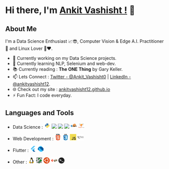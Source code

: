 # Hi there, I'm [Ankit Vashisht !](https://ankitvashisht12.github.io/) 👋

## About Me

I'm a Data Science Enthusiast 📈😎, Computer Vision & Edge A.I. Practitioner 🤖 and Linux Lover 🐧❤️.

- 🔭 Currently working on my Data Science projects. 
- 🌱 Currently learning NLP, Selenium and web-dev.
- 📚 Currently reading : **The ONE Thing** by Gary Keller.
- 📫 Lets Connect : [Twitter - @Ankit_Vashisht0](https://twitter.com/AnkitVashisht_0) | [LinkedIn - @ankitvashisht12](https://www.linkedin.com/in/ankitvashisht12/).
- 🌐 Check out my site : [ankitvashisht12.github.io](https://ankitvashisht12.github.io/)
- ⚡ Fun Fact: I code everyday.



## Languages and Tools

- Data Science :  <code><img height="20" src="https://raw.githubusercontent.com/github/explore/80688e429a7d4ef2fca1e82350fe8e3517d3494d/topics/python/python.png"></code> <code><img height="20" src="https://pythonawesome.com/content/images/2018/05/pandas-logo.png"></code> <code><img height="20" src="https://static.javatpoint.com/tutorial/numpy/images/numpy-tutorial.png"></code>   <code><img height="20" src="https://pytorch.org/assets/images/pytorch-logo.png"></code> <code><img height="20" src="https://raw.githubusercontent.com/github/explore/80688e429a7d4ef2fca1e82350fe8e3517d3494d/topics/scikit-learn/scikit-learn.png"></code> <code><img height="20" src="https://raw.githubusercontent.com/github/explore/80688e429a7d4ef2fca1e82350fe8e3517d3494d/topics/tensorflow/tensorflow.png"></code>


- Web Development :  <code><img height="20" src="https://raw.githubusercontent.com/github/explore/80688e429a7d4ef2fca1e82350fe8e3517d3494d/topics/html/html.png"></code>  <code><img height="20" src="https://raw.githubusercontent.com/github/explore/80688e429a7d4ef2fca1e82350fe8e3517d3494d/topics/css/css.png"></code>  <code><img height="20" src="https://raw.githubusercontent.com/github/explore/80688e429a7d4ef2fca1e82350fe8e3517d3494d/topics/javascript/javascript.png"></code>  <code><img height="20" src="https://raw.githubusercontent.com/github/explore/80688e429a7d4ef2fca1e82350fe8e3517d3494d/topics/flask/flask.png"></code>

- Flutter  : <code><img height="20" src="https://raw.githubusercontent.com/github/explore/80688e429a7d4ef2fca1e82350fe8e3517d3494d/topics/flutter/flutter.png"></code> <code><img height="20" src="https://raw.githubusercontent.com/github/explore/80688e429a7d4ef2fca1e82350fe8e3517d3494d/topics/dart/dart.png"></code>

- Other :  <code><img height="20" src="https://raw.githubusercontent.com/github/explore/80688e429a7d4ef2fca1e82350fe8e3517d3494d/topics/linux/linux.png"></code>  <code><img height="20" src="https://raw.githubusercontent.com/github/explore/80688e429a7d4ef2fca1e82350fe8e3517d3494d/topics/vim/vim.png"></code>  <code><img height="20" src="https://raw.githubusercontent.com/github/explore/80688e429a7d4ef2fca1e82350fe8e3517d3494d/topics/ubuntu/ubuntu.png"></code>  <code><img height="20" src="https://raw.githubusercontent.com/github/explore/80688e429a7d4ef2fca1e82350fe8e3517d3494d/topics/git/git.png"></code> <code><img height="20" src="https://raw.githubusercontent.com/github/explore/80688e429a7d4ef2fca1e82350fe8e3517d3494d/topics/terminal/terminal.png"></code>
